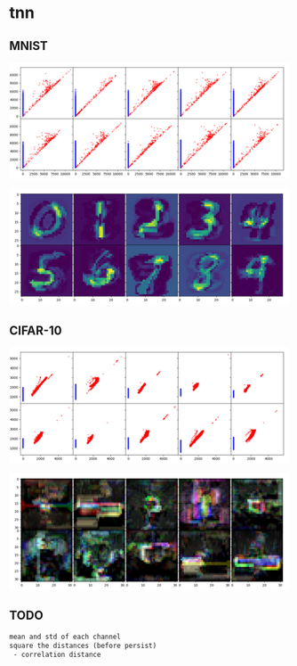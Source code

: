 # tnn

## MNIST

![alt text](plot/mnist_dgm.png)

![alt text](plot/mnist_masks.png)

## CIFAR-10

![alt text](plot/cifar_dgm.png)

![alt text](plot/cifar_masks.png)

## TODO

    mean and std of each channel
    square the distances (before persist)
     - correlation distance
